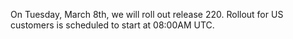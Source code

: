 On Tuesday, March 8th, we will roll out release 220. Rollout for US customers is scheduled to start at 08:00AM UTC.
